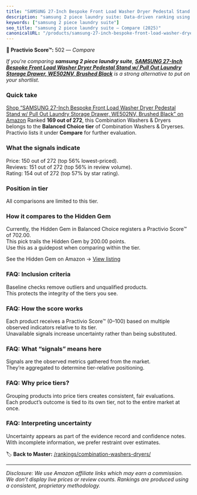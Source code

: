 ```yaml
---
title: "SAMSUNG 27-Inch Bespoke Front Load Washer Dryer Pedestal Stand w/ Pull Out Laundry Storage Drawer, WE502NV, Brushed Black"
description: "samsung 2 piece laundry suite: Data-driven ranking using the Practivio Score™. Positioned by quality, value, demand, findability, momentum."
keywords: ["samsung 2 piece laundry suite"]
seo_title: "samsung 2 piece laundry suite — Compare (2025)"
canonicalURL: "/products/samsung-27-inch-bespoke-front-load-washer-dryer-pedestal-stand-w-pull-out-laundry-storage-drawer-we502nv-brushed-black-B0B9G1X5H6/"
---
```


**🛒 Practivio Score™:** 502 — _Compare_


*If you're comparing **samsung 2 piece laundry suite**, **[SAMSUNG 27-Inch Bespoke Front Load Washer Dryer Pedestal Stand w/ Pull Out Laundry Storage Drawer, WE502NV, Brushed Black](https://www.amazon.com/dp/B0B9G1X5H6?tag=practivio-20)** is a strong alternative to put on your shortlist.*
### Quick take
[Shop “SAMSUNG 27-Inch Bespoke Front Load Washer Dryer Pedestal Stand w/ Pull Out Laundry Storage Drawer, WE502NV, Brushed Black” on Amazon](https://www.amazon.com/dp/B0B9G1X5H6?tag=practivio-20)
Ranked **169 out of 272**, this Combination Washers & Dryers belongs to the **Balanced Choice tier** of Combination Washers & Dryerses.  
Practivio lists it under **Compare** for further evaluation.

### What the signals indicate
Price: 150 out of 272 (top 56% lowest-priced).  
Reviews: 151 out of 272 (top 56% in review volume).  
Rating: 154 out of 272 (top 57% by star rating).  

### Position in tier
All comparisons are limited to this tier.

### How it compares to the Hidden Gem
Currently, the Hidden Gem in Balanced Choice registers a Practivio Score™ of 702.00.  
This pick trails the Hidden Gem by 200.00 points.  
Use this as a guidepost when comparing within the tier.  

See the Hidden Gem on Amazon → [View listing](https://www.amazon.com/dp/B0D4282T95?tag=practivio-20)

### FAQ: Inclusion criteria
Baseline checks remove outliers and unqualified products.  
This protects the integrity of the tiers you see.

### FAQ: How the score works
Each product receives a Practivio Score™ (0–100) based on multiple observed indicators relative to its tier.  
Unavailable signals increase uncertainty rather than being substituted.

### FAQ: What “signals” means here
Signals are the observed metrics gathered from the market.  
They’re aggregated to determine tier-relative positioning.

### FAQ: Why price tiers?
Grouping products into price tiers creates consistent, fair evaluations.  
Each product’s outcome is tied to its own tier, not to the entire market at once.

### FAQ: Interpreting uncertainty
Uncertainty appears as part of the evidence record and confidence notes.  
With incomplete information, we prefer restraint over estimates.

<!-- Missing template for Compare/CompareWithinPriceClass -->


🏷️ **Back to Master:** [/rankings/combination-washers-dryers/](/rankings/combination-washers-dryers/)

---
_Disclosure: We use Amazon affiliate links which may earn a commission. We don’t display live prices or review counts. Rankings are produced using a consistent, proprietary methodology._
